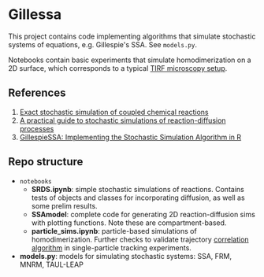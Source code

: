 # Gillessa
This project contains code implementing algorithms that simulate stochastic systems of equations, e.g. Gillespie's SSA. See `models.py`.

Notebooks contain basic experiments that simulate homodimerization on a 2D surface, which corresponds to a typical [TIRF microscopy setup](https://www.leica-microsystems.com/science-lab/total-internal-reflection-fluorescence-tirf-microscopy/). 

## References
1. [Exact stochastic simulation of coupled chemical reactions](https://pubs.acs.org/doi/abs/10.1021/j100540a008)
2. [A practical guide to stochastic simulations of reaction-diffusion processes](https://arxiv.org/abs/0704.1908)
3. [GillespieSSA: Implementing the Stochastic
Simulation Algorithm in R](https://www.deenaschmidt.com/Teaching/Fa17/Gillespie-paper.pdf)

## Repo structure
* `notebooks`
  * **SRDS.ipynb**: simple stochastic simulations of reactions. Contains tests of objects and classes for incorporating diffusion, as well as some prelim results.
  * **SSAmodel**: complete code for generating 2D reaction-diffusion sims with plotting functions. Note these are compartment-based.
  * **particle_sims.ipynb**:  particle-based simulations of homodimerization. Further checks to validate trajectory [correlation algorithm](https://www.researchgate.net/publication/256072559_Correlation_of_Dual_Colour_Single_Particle_Trajectories_for_Improved_Detection_and_Analysis_of_Interactions_in_Living_Cells) in single-particle tracking experiments.
* **models.py**: models for simulating stochastic systems: SSA, FRM, MNRM, TAUL-LEAP

